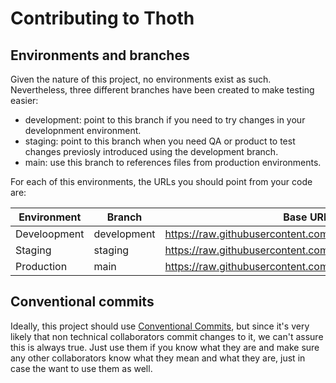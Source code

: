 # Contributing to Thoth

## Environments and branches

Given the nature of this project, no environments exist as such. Nevertheless, three different branches have been created to make testing easier:

* development: point to this branch if you need to try changes in your developnment environment.
* staging: point to this branch when you need QA or product to test changes previosly introduced using the development branch.
* main: use this branch to references files from production environments.

For each of this environments, the URLs you should point from your code are:

| Environment | Branch       | Base URL                                                    |
|-------------|--------------|-------------------------------------------------------------|
| Develoopment| development  | <https://raw.githubusercontent.com/wiris/thoth/development> |
| Staging     | staging      | <https://raw.githubusercontent.com/wiris/thoth/staging>     |
| Production  | main         | <https://raw.githubusercontent.com/wiris/thoth/main>        |

## Conventional commits

Ideally, this project should use [Conventional Commits](https://www.conventionalcommits.org/en/v1.0.0/), but since it's very likely that non technical collaborators commit changes to it, we can't assure this is always true. Just use them if you know what they are and make sure any other collaborators know what they mean and what they are, just in case the want to use them as well.
